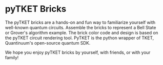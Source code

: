 #  pyTKET Bricks

The pyTKET bricks are a hands-on and fun way to familiarize yourself with well-known quantum circuits. Assemble the bricks to represent a Bell State or Grover's algorithm example. The brick color code and design is based on the pyTKET circuit rendering tool. PyTKET is the python wrapper of TKET, Quantinuum's open-source quantum SDK. 

We hope you enjoy pyTKET bricks by yourself, with friends, or with your family!
